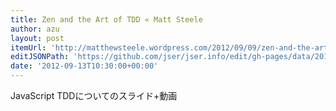 ```yaml
---
title: Zen and the Art of TDD « Matt Steele
author: azu
layout: post
itemUrl: 'http://matthewsteele.wordpress.com/2012/09/09/zen-and-the-art-of-tdd-barcamp/'
editJSONPath: 'https://github.com/jser/jser.info/edit/gh-pages/data/2012/09/index.json'
date: '2012-09-13T10:30:00+00:00'
---
```

JavaScript TDDについてのスライド+動画
